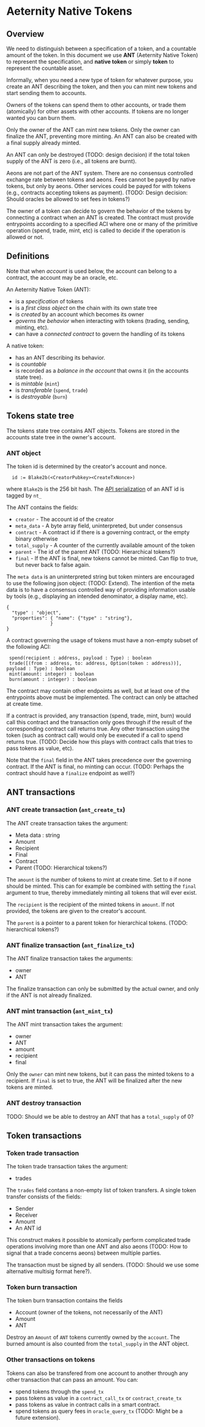 # Aeternity Native Tokens

## Overview

We need to distinguish between a specification of a token, and a
countable amount of the token.  In this document we use **ANT**
(Aeternity Native Token) to represent the specification, and **native
token** or simply **token** to represent the countable asset.

Informally, when you need a new type of token for whatever purpose,
you create an ANT describing the token, and then you can mint new
tokens and start sending them to accounts.

Owners of the tokens can spend them to other accounts, or trade them
(atomically) for other assets with other accounts. If tokens are no
longer wanted you can burn them.

Only the owner of the ANT can mint new tokens. Only the owner can
finalize the ANT, preventing more minting. An ANT can also be
created with a final supply already minted.

An ANT can only be destroyed (TODO: design decision) if the total
token supply of the ANT is zero (i.e., all tokens are burnt).

Aeons are not part of the ANT system. There are no consensus
controlled exchange rate between tokens and aeons. Fees cannot be
payed by native tokens, but only by aeons. Other services could be
payed for with tokens (e.g., contracts accepting tokens as
payment). (TODO: Design decision: Should oracles be allowed to set
fees in tokens?)

The owner of a token can decide to govern the behavior of the tokens
by connecting a contract when an ANT is created. The contract must
provide entrypoints according to a specified ACI where one or many of
the primitive operation (spend, trade, mint, etc) is called to decide
if the operation is allowed or not.

## Definitions

Note that when *account* is used below, the account can belong to a
contract, the account may be an oracle, etc.

An Aeternity Native Token (ANT):
- is a *specification* of tokens
- is a *first class object* on the chain with its own state tree
- is *created* by an account which becomes its owner
- *governs the behavior* when interacting with tokens (trading, sending, minting, etc).
- can have a *connected contract* to govern the handling of its tokens

A native token:
- has an ANT describing its behavior.
- is *countable*
- is recorded as a *balance in the account* that owns it (in the accounts state tree).
- is *mintable* (`mint`)
- is *transferable* (`spend`, `trade`)
- is *destroyable* (`burn`)

## Tokens state tree

The tokens state tree contains ANT objects. Tokens are stored in the
accounts state tree in the owner's account.

### ANT object

The token id is determined by the creator's account and nonce.
```
  id := Blake2b(<CreatorPubkey><CreateTxNonce>)
```
where `Blake2b` is the 256 bit hash. The [API
serialization](../node/api/api_encoding.md) of an ANT id is tagged by
`nt_`

The ANT contains the fields:
- `creator` - The account id of the creator
- `meta_data` - A byte array field, uninterpreted, but under consensus
- `contract` - A contract id if there is a governing contract, or the empty binary otherwise
- `total_supply` - A counter of the currently available amount of the token
- `parent` - The id of the parent ANT (TODO: Hierarchical tokens?)
- `final` - If the ANT is final, new tokens cannot be minted. Can flip to true, but never back to false again.

The `meta data` is an uninterpreted string but token minters are
encouraged to use the following json object: (TODO: Extend).  The
intention of the meta data is to have a consensus controlled way of
providing information usable by tools (e.g., displaying an intended
denominator, a display name, etc).
```
{
  "type" : "object",
  "properties": { "name": {"type" : "string"},
                }
}
```

A contract governing the usage of tokens must have a non-empty subset
of the following ACI:

```
 spend(recipient : address, payload : Type) : boolean
 trade([(from : address, to: address, Option(token : address))], payload : Type) : boolean
 mint(amount: integer) : boolean
 burn(amount : integer) : boolean
```

The contract may contain other endpoints as well, but at least one of
the entrypoints above must be implemented. The contract can only be
attached at create time.

If a contract is provided, any transaction (spend, trade, mint, burn)
would call this contract and the transaction only goes through if the
result of the corresponding contract call returns true. Any other
transaction using the token (such as contract call) would only be
executed if a call to spend returns true. (TODO: Decide how this plays
with contract calls that tries to pass tokens as value, etc).

Note that the `final` field in the ANT takes precedence over the
governing contract. If the ANT is final, no minting can occur.  (TODO:
Perhaps the contract should have a `finalize` endpoint as well?)

## ANT transactions

### ANT create transaction (`ant_create_tx`)

The ANT create transaction takes the argument:
- Meta data : string
- Amount
- Recipient
- Final
- Contract
- Parent  (TODO: Hierarchical tokens?)

The `amount` is the number of tokens to mint at create time. Set to
`0` if none should be minted. This can for example be combined with
setting the `final` argument to true, thereby immediately minting all
tokens that will ever exist.

The `recipient` is the recipient of the minted tokens in `amount`. If
not provided, the tokens are given to the creator's account.

The `parent` is a pointer to a parent token for hierarchical
tokens. (TODO: hierarchical tokens?)

### ANT finalize transaction (`ant_finalize_tx`)

The ANT finalize transaction takes the arguments:
- owner
- ANT

The finalize transaction can only be submitted by the actual owner,
and only if the ANT is not already finalized.

### ANT mint transaction (`ant_mint_tx`)
The ANT mint transaction takes the argument:
- owner
- ANT
- amount
- recipient
- final

Only the `owner` can mint new tokens, but it can pass the minted
tokens to a recipient. If `final` is set to true, the ANT will be
finalized after the new tokens are minted.

### ANT destroy transaction
TODO: Should we be able to destroy an ANT that has a `total_supply` of 0?


## Token transactions

### Token trade transaction
The token trade transaction takes the argument:
- trades

The `trades` field contans a non-empty list of token transfers. A
single token transfer consists of the fields:

- Sender
- Receiver
- Amount
- An ANT id

This construct makes it possible to atomically perform complicated
trade operations involving more than one ANT and also aeons (TODO: How
to signal that a trade concerns aeons) between multiple parties.

The transaction must be signed by all senders. (TODO: Should we use
some alternative multisig format here?).


### Token burn transaction

The token burn transaction contains the fields
- Account (owner of the tokens, not necessarily of the ANT)
- Amount
- ANT

Destroy an `Amount` of `ANT` tokens currently owned by the
`account`. The burned amount is also counted from the `total_supply`
in the ANT object.

### Other transactions on tokens

Tokens can also be transfered from one account to another through any
other transaction that can pass an amount. You can:
- spend tokens through the `spend_tx`
- pass tokens as value in a `contract_call_tx` or `contract_create_tx`
- pass tokens as value in contract calls in a smart contract.
- spend tokens as query fees in `oracle_query_tx` (TODO: Might be a future extension).
